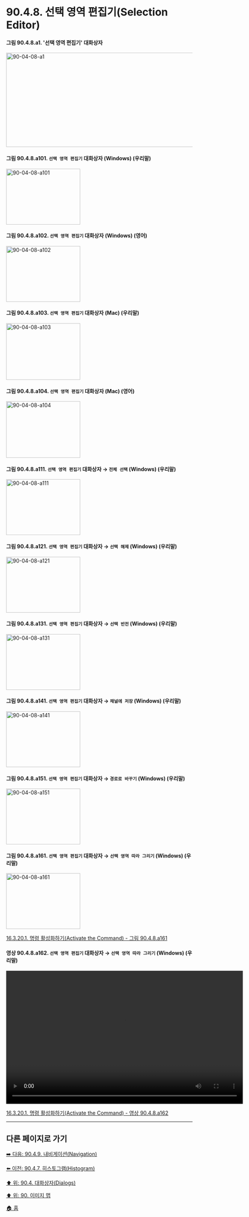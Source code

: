# 90.4.8. 선택 영역 편집기(Selection Editor)

<a id="90-04-08-a1"></a>

#### 그림 90.4.8.a1. '선택 영역 편집기' 대화상자
<img width="850" height="255" alt="90-04-08-a1" src="https://github.com/user-attachments/assets/c873df9c-4783-4a87-9451-0d1cbb7ed510" />

<a id="90-04-08-a101"></a>

#### 그림 90.4.8.a101. `선택 영역 편집기` 대화상자 (Windows) (우리말)
<img width="200" height="151" alt="90-04-08-a101" src="https://github.com/user-attachments/assets/b69be634-261b-4f5e-9814-65f2c44beefb" />

<a id="90-04-08-a102"></a>

#### 그림 90.4.8.a102. `선택 영역 편집기` 대화상자 (Windows) (영어)
<img width="200" height="151" alt="90-04-08-a102" src="https://github.com/user-attachments/assets/7b3062d7-f2b7-4b09-87c7-dc32d0a85845" />

<a id="90-04-08-a103"></a>

#### 그림 90.4.8.a103. `선택 영역 편집기` 대화상자 (Mac) (우리말)
<img width="200" height="153" alt="90-04-08-a103" src="https://github.com/user-attachments/assets/2d750a67-a235-45ef-ab7f-b4775ed4506c" />

<a id="90-04-08-a104"></a>

#### 그림 90.4.8.a104. `선택 영역 편집기` 대화상자 (Mac) (영어)
<img width="200" height="153" alt="90-04-08-a104" src="https://github.com/user-attachments/assets/1bea031b-cb3b-4d17-9869-2f1b4b53a84e" />

<a id="90-04-08-a111"></a>

#### 그림 90.4.8.a111. `선택 영역 편집기` 대화상자 → `전체 선택` (Windows) (우리말)
<img width="200" height="151" alt="90-04-08-a111" src="https://github.com/user-attachments/assets/0751acb4-8622-47cc-b2b5-d8616a6720ce" />

<a id="90-04-08-a121"></a>

#### 그림 90.4.8.a121. `선택 영역 편집기` 대화상자 → `선택 해제` (Windows) (우리말)
<img width="200" height="151" alt="90-04-08-a121" src="https://github.com/user-attachments/assets/3f5055d1-13ed-4e25-b602-ccb2d50e51cf" />

<a id="90-04-08-a131"></a>

#### 그림 90.4.8.a131. `선택 영역 편집기` 대화상자 → `선택 반전` (Windows) (우리말)
<img width="200" height="151" alt="90-04-08-a131" src="https://github.com/user-attachments/assets/e8942dad-6416-4e96-b63a-e4029e34203a" />

<a id="90-04-08-a141"></a>

#### 그림 90.4.8.a141. `선택 영역 편집기` 대화상자 → `채널에 저장` (Windows) (우리말)
<img width="200" height="151" alt="90-04-08-a141" src="https://github.com/user-attachments/assets/2e9f14df-0947-402c-854a-d530ed96a3da" />

<a id="90-04-08-a151"></a>

#### 그림 90.4.8.a151. `선택 영역 편집기` 대화상자 → `경로로 바꾸기` (Windows) (우리말)
<img width="200" height="151" alt="90-04-08-a151" src="https://github.com/user-attachments/assets/061a508b-764f-42ab-82a5-980c4a6454cd" />

<a id="90-04-08-a161"></a>

#### 그림 90.4.8.a161. `선택 영역 편집기` 대화상자 → `선택 영역 따라 그리기` (Windows) (우리말)
<img width="200" height="151" alt="90-04-08-a161" src="https://github.com/user-attachments/assets/d9385a45-8836-4ed6-9d07-94dd326e24eb" />

[16.3.20.1. 명령 활성화하기(Activate the Command) - 그림 90.4.8.a161](./16-03-20-01-activate_the_command.md#90-04-08-a161)

<a id="90-04-08-a162"></a>

#### 영상 90.4.8.a162. `선택 영역 편집기` 대화상자 → `선택 영역 따라 그리기` (Windows) (우리말)
<video controls="controls" width="640" height="360" src="https://github.com/user-attachments/assets/99992777-8ece-46aa-87a0-0a93c7378010"></video>

[16.3.20.1. 명령 활성화하기(Activate the Command) - 영상 90.4.8.a162](./16-03-20-01-activate_the_command.md#90-04-08-a162)

***

## 다른 페이지로 가기

[➡️ 다음: 90.4.9. 내비게이션(Navigation)](./90-04-0009-navigation.md)

[⬅️ 이전: 90.4.7. 히스토그램(Histogram)](./90-04-0007-histogram.md)

[⬆️ 위: 90.4. 대화상자(Dialogs)](./90-04-0000-dialogs.md)

[⬆️ 위: 90. 이미지 맵](./90-00-image-map.md)

[🏠 홈](./00-home.md)
